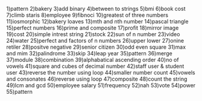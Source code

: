 1)pattern 
2)bakery
3)add binary
4)between to strings
5)bmi
6)book cost
7)climb staris
8)employee
9)fibnoci
10)greatest of three numbers
11)iosmorphic
12)bakery loaves
13)mth and nth number
14)pascal triangle
15)perfect numbers
16)prime and composite
17)profit
18)mirror image
19)cost 
20)simple intrest string
21)stock
22)sun of n number
23)video 
24)water
25)perfect and factors of n numbers
26)upper lower
27)onine retiler
28)positve negative
29)senior citizen
30)odd even square
31)max and mim
32)palindrome
33)skip
34)leap year
35)pattern
36)merge
37)module
38)combination
39)alphabatical ascending order
40)no of vowels
41)square and cubes of decimal number
42)staff user & student user
43)reverse the number using loop
44)smaller number count
45)vowels and consonates
46)reverse using loop
47)composite 
48)count the string 
49)lcm and gcd
50)employee salary
51)frequency
52)nah
53)vote
54)power
55)pattern
